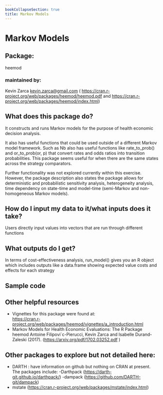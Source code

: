 ```yaml
---
bookCollapseSection: true
title: Markov Models
---
```


# Markov Models
## Package: 
heemod  



### maintained by: 
Kevin Zarca <kevin.zarca@gmail.com>
( https://cran.r-project.org/web/packages/heemod/heemod.pdf and https://cran.r-project.org/web/packages/heemod/index.html)  

## What does this package do?

It constructs and runs Markov models for the purpose of health economic decision analysis.  

It also has useful functions that could be used outside of a different Markov model framework. Such as Nb also has useful functions like rate_to_prob() and or_to_prob(or, p) that convert rates and odds ratios into transition probabilities. 
This package seems useful for when there are the same states across the strategy comparators.   

Further functionality was not explored currently within this exercise. However, the package description also states the package allows for deterministic and probabilistic sensitivity analysis, heterogeneity analysis, time dependency on state-time and model-time (semi-Markov and non-homogeneous Markov models).
  
  
## How do I input my data to it/what inputs does it take?  

Users directly input values into vectors that are run through different functions   

## What outputs do I get?  
In terms of cost-effectiveness analysis, run_model() gives you an R object which includes outputs like a data.frame showing expected value costs and effects for each strategy  


## Sample code 

## Other helpful resources  
- Vignettes for this package were found at:  
https://cran.r-project.org/web/packages/heemod/vignettes/a_introduction.html
- Markov Models for Health Economic Evaluations: The R Package heemod Antoine Filipovi´c-Pierucci, Kevin Zarca and Isabelle Durand-Zaleski (2017). (https://arxiv.org/pdf/1702.03252.pdf )


## Other packages to explore but not detailed here:
- DARTH : have information on github but nothing on CRAN at present.  
The packages include:
   -Darthpack (https://darth-git.github.io/darthpack/) 
   -dampack (https://github.com/DARTH-git/dampack)
- mstate (https://cran.r-project.org/web/packages/mstate/index.html)